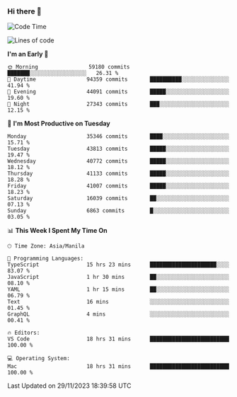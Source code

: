 ### Hi there 👋

<!--START_SECTION:waka-->
![Code Time](http://img.shields.io/badge/Code%20Time-4%2C588%20hrs%2057%20mins-blue)

![Lines of code](https://img.shields.io/badge/From%20Hello%20World%20I%27ve%20Written-101.7%20million%20lines%20of%20code-blue)

**I'm an Early 🐤** 

```text
🌞 Morning                59180 commits       ███████░░░░░░░░░░░░░░░░░░   26.31 % 
🌆 Daytime                94359 commits       ██████████░░░░░░░░░░░░░░░   41.94 % 
🌃 Evening                44091 commits       █████░░░░░░░░░░░░░░░░░░░░   19.60 % 
🌙 Night                  27343 commits       ███░░░░░░░░░░░░░░░░░░░░░░   12.15 % 
```
📅 **I'm Most Productive on Tuesday** 

```text
Monday                   35346 commits       ████░░░░░░░░░░░░░░░░░░░░░   15.71 % 
Tuesday                  43813 commits       █████░░░░░░░░░░░░░░░░░░░░   19.47 % 
Wednesday                40772 commits       █████░░░░░░░░░░░░░░░░░░░░   18.12 % 
Thursday                 41133 commits       █████░░░░░░░░░░░░░░░░░░░░   18.28 % 
Friday                   41007 commits       █████░░░░░░░░░░░░░░░░░░░░   18.23 % 
Saturday                 16039 commits       ██░░░░░░░░░░░░░░░░░░░░░░░   07.13 % 
Sunday                   6863 commits        █░░░░░░░░░░░░░░░░░░░░░░░░   03.05 % 
```


📊 **This Week I Spent My Time On** 

```text
🕑︎ Time Zone: Asia/Manila

💬 Programming Languages: 
TypeScript               15 hrs 23 mins      █████████████████████░░░░   83.07 % 
JavaScript               1 hr 30 mins        ██░░░░░░░░░░░░░░░░░░░░░░░   08.10 % 
YAML                     1 hr 15 mins        ██░░░░░░░░░░░░░░░░░░░░░░░   06.79 % 
Text                     16 mins             ░░░░░░░░░░░░░░░░░░░░░░░░░   01.45 % 
GraphQL                  4 mins              ░░░░░░░░░░░░░░░░░░░░░░░░░   00.41 % 

🔥 Editors: 
VS Code                  18 hrs 31 mins      █████████████████████████   100.00 % 

💻 Operating System: 
Mac                      18 hrs 31 mins      █████████████████████████   100.00 % 
```


 Last Updated on 29/11/2023 18:39:58 UTC
<!--END_SECTION:waka-->


<!--
**rad182/rad182** is a ✨ _special_ ✨ repository because its `README.md` (this file) appears on your GitHub profile.

Here are some ideas to get you started:

- 🔭 I’m currently working on ...
- 🌱 I’m currently learning ...
- 👯 I’m looking to collaborate on ...
- 🤔 I’m looking for help with ...
- 💬 Ask me about ...
- 📫 How to reach me: ...
- 😄 Pronouns: ...
- ⚡ Fun fact: ...
-->
